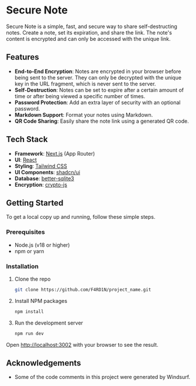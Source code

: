 # Secure Note

Secure Note is a simple, fast, and secure way to share self-destructing notes. Create a note, set its expiration, and share the link. The note's content is encrypted and can only be accessed with the unique link.

## Features

- **End-to-End Encryption**: Notes are encrypted in your browser before being sent to the server. They can only be decrypted with the unique key in the URL fragment, which is never sent to the server.
- **Self-Destruction**: Notes can be set to expire after a certain amount of time or after being viewed a specific number of times.
- **Password Protection**: Add an extra layer of security with an optional password.
- **Markdown Support**: Format your notes using Markdown.
- **QR Code Sharing**: Easily share the note link using a generated QR code.

## Tech Stack

- **Framework**: [Next.js](https://nextjs.org/) (App Router)
- **UI**: [React](https://react.dev/)
- **Styling**: [Tailwind CSS](https://tailwindcss.com/)
- **UI Components**: [shadcn/ui](https://ui.shadcn.com/)
- **Database**: [better-sqlite3](https://github.com/WiseLibs/better-sqlite3)
- **Encryption**: [crypto-js](https://github.com/brix/crypto-js)

## Getting Started

To get a local copy up and running, follow these simple steps.

### Prerequisites

- Node.js (v18 or higher)
- npm or yarn

### Installation

1. Clone the repo
   ```sh
   git clone https://github.com/F4RD1N/project_name.git
   ```
2. Install NPM packages
   ```sh
   npm install
   ```
3. Run the development server
   ```sh
   npm run dev
   ```

Open [http://localhost:3002](http://localhost:3002) with your browser to see the result.

## Acknowledgements

- Some of the code comments in this project were generated by Windsurf.
